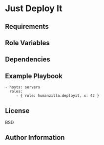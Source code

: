 Just Deploy It
==============


Requirements
------------


Role Variables
--------------


Dependencies
------------

Example Playbook
----------------

    - hosts: servers
      roles:
         - { role: humanzilla.deployit, x: 42 }

License
-------

BSD

Author Information
------------------
